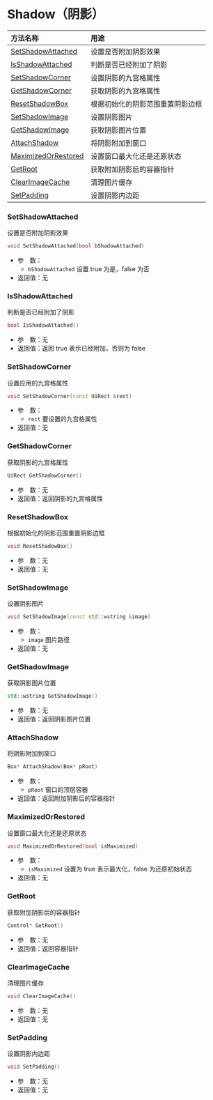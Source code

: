 ﻿# Shadow（阴影）

| 方法名称 | 用途 |
| :--- | :--- |
| [SetShadowAttached](#SetShadowAttached) | 设置是否附加阴影效果 |
| [IsShadowAttached](#IsShadowAttached) | 判断是否已经附加了阴影 |
| [SetShadowCorner](#SetShadowCorner) | 设置阴影的九宫格属性 |
| [GetShadowCorner](#GetShadowCorner) | 获取阴影的九宫格属性 |
| [ResetShadowBox](#ResetShadowBox) | 根据初始化的阴影范围重置阴影边框 |
| [SetShadowImage](#SetShadowImage) | 设置阴影图片 |
| [GetShadowImage](#GetShadowImage) | 获取阴影图片位置 |
| [AttachShadow](#AttachShadow) | 将阴影附加到窗口 |
| [MaximizedOrRestored](#MaximizedOrRestored) | 设置窗口最大化还是还原状态 |
| [GetRoot](#GetRoot) | 获取附加阴影后的容器指针 |
| [ClearImageCache](#ClearImageCache) | 清理图片缓存 |
| [SetPadding](#SetPadding) | 设置阴影内边距 |

### SetShadowAttached

设置是否附加阴影效果

```cpp
void SetShadowAttached(bool bShadowAttached)
```

 - 参&emsp;数：  
    - `bShadowAttached` 设置 true 为是，false 为否
 - 返回值：无

### IsShadowAttached

判断是否已经附加了阴影

```cpp
bool IsShadowAttached()
```

 - 参&emsp;数：无  
 - 返回值：返回 true 表示已经附加，否则为 false

### SetShadowCorner

设置应用的九宫格属性

```cpp
void SetShadowCorner(const UiRect &rect)
```

 - 参&emsp;数：  
    - `rect` 要设置的九宫格属性
 - 返回值：无

### GetShadowCorner

获取阴影的九宫格属性

```cpp
UiRect GetShadowCorner()
```

 - 参&emsp;数：无  
 - 返回值：返回阴影的九宫格属性

### ResetShadowBox

根据初始化的阴影范围重置阴影边框

```cpp
void ResetShadowBox()
```

 - 参&emsp;数：无  
 - 返回值：无

### SetShadowImage

设置阴影图片

```cpp
void SetShadowImage(const std::wstring &image)
```

 - 参&emsp;数：  
    - `image` 图片路径
 - 返回值：无

### GetShadowImage

获取阴影图片位置

```cpp
std::wstring GetShadowImage()
```

 - 参&emsp;数：无  
 - 返回值：返回阴影图片位置

### AttachShadow

将阴影附加到窗口

```cpp
Box* AttachShadow(Box* pRoot)
```

 - 参&emsp;数：  
    - `pRoot` 窗口的顶层容器
 - 返回值：返回附加阴影后的容器指针

### MaximizedOrRestored

设置窗口最大化还是还原状态

```cpp
void MaximizedOrRestored(bool isMaximized)
```

 - 参&emsp;数：  
    - `isMaximized` 设置为 true 表示最大化，false 为还原初始状态
 - 返回值：无

### GetRoot

获取附加阴影后的容器指针

```cpp
Control* GetRoot()
```

 - 参&emsp;数：无  
 - 返回值：返回容器指针

### ClearImageCache

清理图片缓存

```cpp
void ClearImageCache()
```

 - 参&emsp;数：无  
 - 返回值：无

### SetPadding

设置阴影内边距

```cpp
void SetPadding()
```

 - 参&emsp;数：无  
 - 返回值：无

